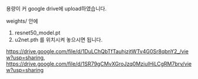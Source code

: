 용량이 커 google drive에 upload하였습니다.

weights/ 안에  
1. resnet50_model.pt  
2. u2net.pth
를 위치시켜 놓으시면 됩니다.  

https://drive.google.com/file/d/1DuLChQbTfTauhjzjtWTv4G0Sr8qbnY2_/view?usp=sharing, https://drive.google.com/file/d/1SR79gCMvXGroJzq0MziuIHiLCgRM7brv/view?usp=sharing
